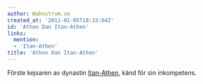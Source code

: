 ```yaml
---
author: Wahnstrom.se
created_at: '2011-01-05T18:33:04Z'
id: 'Athon Dan Itan-Athen'
links:
  mention:
  - 'Itan-Athen'
title: 'Athon Dan Itan-Athen'
---
```


Förste kejsaren av dynastin [Itan-Athen], känd för sin inkompetens.

  [Itan-Athen]: Itan-Athen